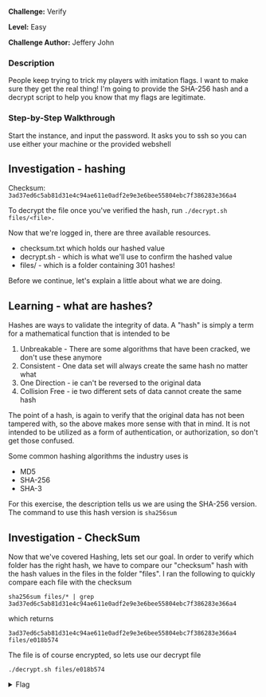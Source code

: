 **Challenge:** Verify

**Level:** Easy

**Challenge Author:** Jeffery John

### Description

People keep trying to trick my players with imitation flags. I want to make sure they get the real thing! I'm going to provide the SHA-256 hash and a decrypt script to help you know that my flags are legitimate.

### Step-by-Step Walkthrough
Start the instance, and input the password. It asks you to ssh so you can use either your machine or the provided webshell

## Investigation - hashing
Checksum: `3ad37ed6c5ab81d31e4c94ae611e0adf2e9e3e6bee55804ebc7f386283e366a4`

To decrypt the file once you've verified the hash, run `./decrypt.sh files/<file>.`

Now that we're logged in, there are three available resources. 

- checksum.txt which holds our hashed value
- decrypt.sh - which is what we'll use to confirm the hashed value
- files/ - which is a folder containing 301 hashes!

Before we continue, let's explain a little about what we are doing.

## Learning - what are hashes?
Hashes are ways to validate the integrity of data. A "hash" is simply a term for a mathematical function that is intended to be

1. Unbreakable - There are some algorithms that have been cracked, we don't use these anymore
2. Consistent - One data set will always create the same hash no matter what
3. One Direction - ie can't be reversed to the original data
4. Collision Free - ie two different sets of data cannot create the same hash

The point of a hash, is again to verify that the original data has not been tampered with, so the above makes more sense with that in mind. It is not intended to be utilized as a form of authentication, or authorization, so don't get those confused.

Some common hashing algorithms the industry uses is 

- MD5
- SHA-256
- SHA-3

For this exercise, the description tells us we are using the SHA-256 version. The command to use this hash version is `sha256sum`

## Investigation - CheckSum
Now that we've covered Hashing, lets set our goal. In order to verify which folder has the right hash, we have to compare our "checksum" hash with the hash values in the files in the folder "files". I ran the following to quickly compare each file with the checksum

```
sha256sum files/* | grep 3ad37ed6c5ab81d31e4c94ae611e0adf2e9e3e6bee55804ebc7f386283e366a4
```

which returns

```
3ad37ed6c5ab81d31e4c94ae611e0adf2e9e3e6bee55804ebc7f386283e366a4  files/e018b574
```

The file is of course encrypted, so lets use our decrypt file

`./decrypt.sh files/e018b574`

<details><summary>Flag</summary>
    <pre>
    picoCTF{trust_but_verify_e018b574}
    </pre>
   </details>